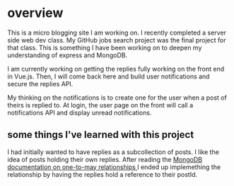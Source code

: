 # overview

This is a micro blogging site I am working on. I recently completed a server side web dev class. My GitHub jobs search project was the final project for that class.
This is something I have been working on to deepen my understanding of express and MongoDB.

I am currently working on getting the replies fully working on the front end in Vue.js. Then, I will come
back here and build user notifications and secure the replies API. 

My thinking on the notifications is to create one for the user when a post of theirs is replied to. At login, the user page on the front will call a notifications API and display unread notifications. 

## some things I've learned with this project

I had initially wanted to have replies as a subcollection of posts. I like the idea of posts holding their own replies. 
After reading the [MongoDB documentation on one-to-may relationships ](https://docs.mongodb.com/manual/tutorial/model-embedded-one-to-many-relationships-between-documents/) I ended up implemething the relationship by having the replies hold a reference to their postId. 





